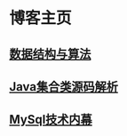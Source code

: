 # 博客主页

## [数据结构与算法](http://blog.zhoulychn.com/algorithm/center.html)

## [Java集合类源码解析](http://blog.zhoulychn.com/JavaSE/center.html)

## [MySql技术内幕](http://blog.zhoulychn.com/MySql/center.html)
